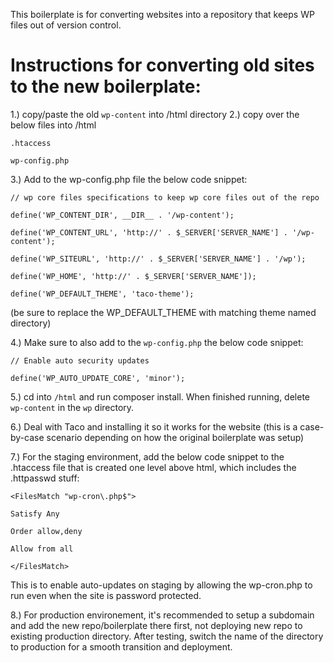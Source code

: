 This boilerplate is for converting websites into a repository that keeps WP files out of version control.

# Instructions for converting old sites to the new boilerplate:

1.) copy/paste the old `wp-content` into /html directory
2.) copy over the below files into /html

`.htaccess`

`wp-config.php`

3.) Add to the wp-config.php file the below code snippet:

`// wp core files specifications to keep wp core files out of the repo`

`define('WP_CONTENT_DIR', __DIR__ . '/wp-content');`

`define('WP_CONTENT_URL', 'http://' . $_SERVER['SERVER_NAME'] . '/wp-content');`

`define('WP_SITEURL', 'http://' . $_SERVER['SERVER_NAME'] . '/wp');`

`define('WP_HOME', 'http://' . $_SERVER['SERVER_NAME']);`

`define('WP_DEFAULT_THEME', 'taco-theme');`

(be sure to replace the WP_DEFAULT_THEME with matching theme named directory)

4.) Make sure to also add to the `wp-config.php` the below code snippet:

`// Enable auto security updates`

`define('WP_AUTO_UPDATE_CORE', 'minor');`

5.) cd into `/html` and run composer install. When finished running, delete `wp-content` in the `wp` directory.

6.) Deal with Taco and installing it so it works for the website (this is a case-by-case scenario depending on how the original boilerplate was setup)

7.) For the staging environment, add the below code snippet to the .htaccess file that is created one level above html, which includes the .httpasswd stuff:

`<FilesMatch "wp-cron\.php$">`

`Satisfy Any`

`Order allow,deny`

`Allow from all`

`</FilesMatch>`

This is to enable auto-updates on staging by allowing the wp-cron.php to run even when the site is password protected.

8.) For production environement, it's recommended to setup a subdomain and add the new repo/boilerplate there first, not deploying new repo to existing production directory. After testing, switch the name of the directory to production for a smooth transition and deployment.




